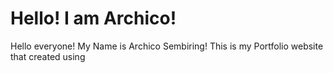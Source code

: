 # Hello! I am Archico!

Hello everyone! My Name is Archico Sembiring! This is my Portfolio website that created using